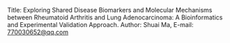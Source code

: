 Title: Exploring Shared Disease Biomarkers and Molecular Mechanisms between Rheumatoid Arthritis and Lung Adenocarcinoma: A Bioinformatics and Experimental Validation Approach. Author: Shuai Ma, E-mail: 770030652@qq.com
